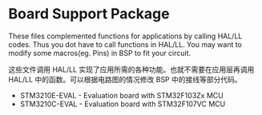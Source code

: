 # Board Support Package

These files complemented functions for applications by calling HAL/LL codes. Thus you dot have to call functions in HAL/LL. You may want to modify some macros(eg. Pins) in BSP to fit your circuit.

这些文件调用 HAL/LL 实现了应用所需的各种功能。也就不需要在应用层再调用 HAL/LL 中的函数。可以根据电路图的情况修改 BSP 中的接线等部分代码。

- STM3210E-EVAL - Evaluation board with STM32F103Zx MCU
- STM3210C-EVAL - Evaluation board with STM32F107VC MCU
